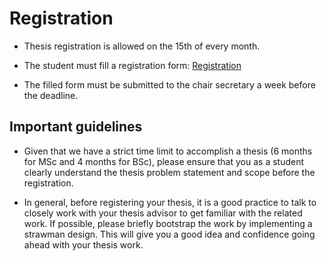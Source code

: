 # Registration

- Thesis registration is allowed on the 15th of every month.

- The student must fill a registration form: [Registration](https://www.in.tum.de/en/current-students/administrative-matters/thesis-guidelines-and-topics/) 

- The filled form must be submitted to the chair secretary a week before the deadline. 


## Important guidelines

- Given that we have a strict time limit to accomplish a thesis (6 months for MSc and 4 months for BSc), please ensure that you as a student clearly understand the thesis problem statement and scope before the registration. 


- In general, before registering your thesis, it is a good practice to talk to closely work with your thesis advisor to get familiar with the related work. If possible, please briefly bootstrap the work by implementing a strawman design. This will give you a good idea and confidence going ahead with your thesis work.



 

